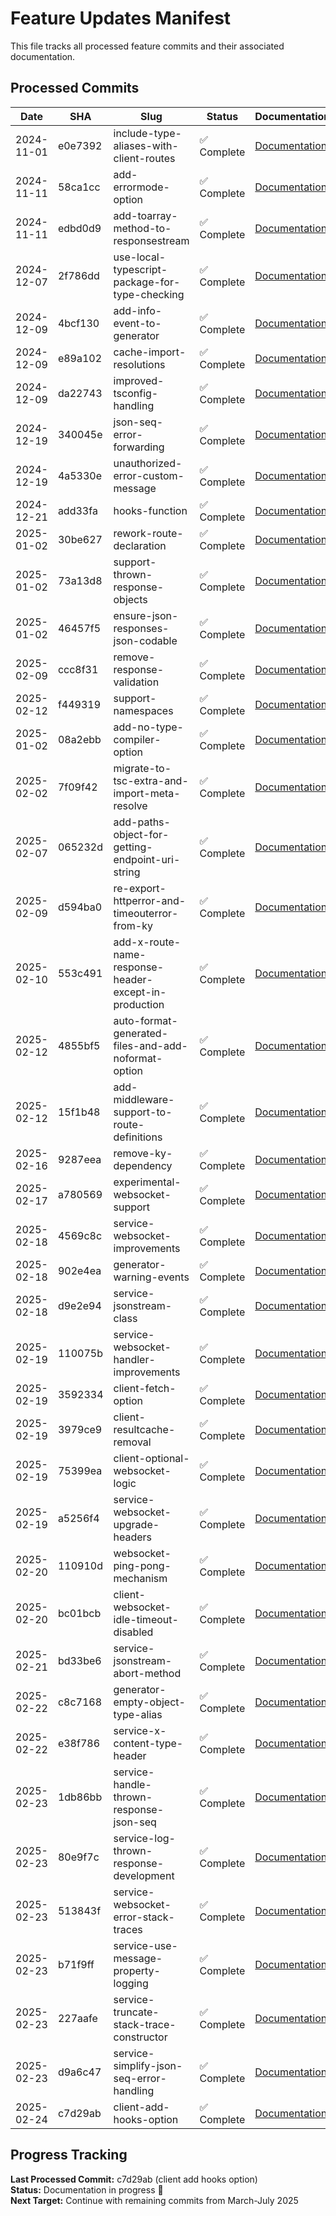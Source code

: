# Feature Updates Manifest

This file tracks all processed feature commits and their associated documentation.

## Processed Commits

| Date | SHA | Slug | Status | Documentation |
|------|-----|------|--------|---------------|
| 2024-11-01 | e0e7392 | include-type-aliases-with-client-routes | ✅ Complete | [Documentation](./2024-11-01_e0e7392_include-type-aliases-with-client-routes.md) |
| 2024-11-11 | 58ca1cc | add-errormode-option | ✅ Complete | [Documentation](./2024-11-11_58ca1cc_add-errormode-option.md) |
| 2024-11-11 | edbd0d9 | add-toarray-method-to-responsestream | ✅ Complete | [Documentation](./2024-11-11_edbd0d9_add-toarray-method-to-responsestream.md) |
| 2024-12-07 | 2f786dd | use-local-typescript-package-for-type-checking | ✅ Complete | [Documentation](./2024-12-07_2f786dd_use-local-typescript-package-for-type-checking.md) |
| 2024-12-09 | 4bcf130 | add-info-event-to-generator | ✅ Complete | [Documentation](./2024-12-09_4bcf130_add-info-event-to-generator.md) |
| 2024-12-09 | e89a102 | cache-import-resolutions | ✅ Complete | [Documentation](./2024-12-09_e89a102_cache-import-resolutions.md) |
| 2024-12-09 | da22743 | improved-tsconfig-handling | ✅ Complete | [Documentation](./2024-12-09_da22743_improved-tsconfig-handling.md) |
| 2024-12-19 | 340045e | json-seq-error-forwarding | ✅ Complete | [Documentation](./2024-12-19_340045e_json-seq-error-forwarding.md) |
| 2024-12-19 | 4a5330e | unauthorized-error-custom-message | ✅ Complete | [Documentation](./2024-12-19_4a5330e_unauthorized-error-custom-message.md) |
| 2024-12-21 | add33fa | hooks-function | ✅ Complete | [Documentation](./2024-12-21_add33fa_hooks-function.md) |
| 2025-01-02 | 30be627 | rework-route-declaration | ✅ Complete | [Documentation](./2025-01-02_30be627_rework-route-declaration.md) |
| 2025-01-02 | 73a13d8 | support-thrown-response-objects | ✅ Complete | [Documentation](./2025-01-02_73a13d8_support-thrown-response-objects.md) |
| 2025-01-02 | 46457f5 | ensure-json-responses-json-codable | ✅ Complete | [Documentation](./2025-01-02_46457f5_ensure-json-responses-json-codable.md) |
| 2025-02-09 | ccc8f31 | remove-response-validation | ✅ Complete | [Documentation](./2025-02-09_ccc8f31_remove-response-validation.md) |
| 2025-02-12 | f449319 | support-namespaces | ✅ Complete | [Documentation](./2025-02-12_f449319_support-namespaces.md) |
| 2025-01-02 | 08a2ebb | add-no-type-compiler-option | ✅ Complete | [Documentation](./2025-01-02_08a2ebb_add-no-type-compiler-option.md) |
| 2025-02-02 | 7f09f42 | migrate-to-tsc-extra-and-import-meta-resolve | ✅ Complete | [Documentation](./2025-02-02_7f09f42_migrate-to-tsc-extra-and-import-meta-resolve.md) |
| 2025-02-07 | 065232d | add-paths-object-for-getting-endpoint-uri-string | ✅ Complete | [Documentation](./2025-02-07_065232d_add-paths-object-for-endpoint-uri-strings.md) |
| 2025-02-09 | d594ba0 | re-export-httperror-and-timeouterror-from-ky | ✅ Complete | [Documentation](./2025-02-09_d594ba0_re-export-httperror-and-timeouterror-from-ky.md) |
| 2025-02-10 | 553c491 | add-x-route-name-response-header-except-in-production | ✅ Complete | [Documentation](./2025-02-10_553c491_add-x-route-name-response-header-except-in-production.md) |
| 2025-02-12 | 4855bf5 | auto-format-generated-files-and-add-noformat-option | ✅ Complete | [Documentation](./2025-02-12_4855bf5_auto-format-generated-files-and-add-noformat-option.md) |
| 2025-02-12 | 15f1b48 | add-middleware-support-to-route-definitions | ✅ Complete | [Documentation](./2025-02-12_15f1b48_add-middleware-support-to-route-definitions.md) |
| 2025-02-16 | 9287eea | remove-ky-dependency | ✅ Complete | [Documentation](./2025-02-16_9287eea_remove-ky-dependency.md) |
| 2025-02-17 | a780569 | experimental-websocket-support | ✅ Complete | [Documentation](./2025-02-17_a780569_experimental-websocket-support.md) |
| 2025-02-18 | 4569c8c | service-websocket-improvements | ✅ Complete | [Documentation](./2025-02-18_4569c8c_service-websocket-improvements.md) | - |
| 2025-02-18 | 902e4ea | generator-warning-events | ✅ Complete | [Documentation](./2025-02-18_902e4ea_generator-warning-events.md) | - |
| 2025-02-18 | d9e2e94 | service-jsonstream-class | ✅ Complete | [Documentation](./2025-02-18_d9e2e94_service-jsonstream-class.md) | - |
| 2025-02-19 | 110075b | service-websocket-handler-improvements | ✅ Complete | [Documentation](./2025-02-19_110075b_service-websocket-handler-improvements.md) | - |
| 2025-02-19 | 3592334 | client-fetch-option | ✅ Complete | [Documentation](./2025-02-19_3592334_client-fetch-option.md) | - |
| 2025-02-19 | 3979ce9 | client-resultcache-removal | ✅ Complete | [Documentation](./2025-02-19_3979ce9_client-resultcache-removal.md) | - |
| 2025-02-19 | 75399ea | client-optional-websocket-logic | ✅ Complete | [Documentation](./2025-02-19_75399ea_client-optional-websocket-logic.md) | - |
| 2025-02-19 | a5256f4 | service-websocket-upgrade-headers | ✅ Complete | [Documentation](./2025-02-19_a5256f4_service-websocket-upgrade-headers.md) | - |
| 2025-02-20 | 110910d | websocket-ping-pong-mechanism | ✅ Complete | [Documentation](./2025-02-20_110910d_websocket-ping-pong-mechanism.md) | - |
| 2025-02-20 | bc01bcb | client-websocket-idle-timeout-disabled | ✅ Complete | [Documentation](./2025-02-20_bc01bcb_client-websocket-idle-timeout-disabled.md) | - |
| 2025-02-21 | bd33be6 | service-jsonstream-abort-method | ✅ Complete | [Documentation](./2025-02-21_bd33be6_service-jsonstream-abort-method.md) | - |
| 2025-02-22 | c8c7168 | generator-empty-object-type-alias | ✅ Complete | [Documentation](./2025-02-22_c8c7168_generator-empty-object-type-alias.md) | - |
| 2025-02-22 | e38f786 | service-x-content-type-header | ✅ Complete | [Documentation](./2025-02-22_e38f786_service-x-content-type-header.md) | - |
| 2025-02-23 | 1db86bb | service-handle-thrown-response-json-seq | ✅ Complete | [Documentation](./2025-02-23_1db86bb_service-handle-thrown-response-json-seq.md) | - |
| 2025-02-23 | 80e9f7c | service-log-thrown-response-development | ✅ Complete | [Documentation](./2025-02-23_80e9f7c_service-log-thrown-response-development.md) | - |
| 2025-02-23 | 513843f | service-websocket-error-stack-traces | ✅ Complete | [Documentation](./2025-02-23_513843f_service-websocket-error-stack-traces.md) | - |
| 2025-02-23 | b71f9ff | service-use-message-property-logging | ✅ Complete | [Documentation](./2025-02-23_b71f9ff_service-use-message-property-logging.md) | - |
| 2025-02-23 | 227aafe | service-truncate-stack-trace-constructor | ✅ Complete | [Documentation](./2025-02-23_227aafe_service-truncate-stack-trace-constructor.md) | - |
| 2025-02-23 | d9a6c47 | service-simplify-json-seq-error-handling | ✅ Complete | [Documentation](./2025-02-23_d9a6c47_service-simplify-json-seq-error-handling.md) | - |
| 2025-02-24 | c7d29ab | client-add-hooks-option | ✅ Complete | [Documentation](./2025-02-24_c7d29ab_client-add-hooks-option.md) | - |
  
## Progress Tracking
  
**Last Processed Commit:** c7d29ab (client add hooks option)  
**Status:** Documentation in progress 🔄  
**Next Target:** Continue with remaining commits from March-July 2025